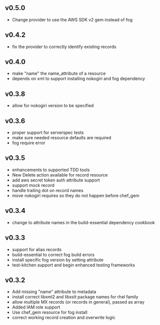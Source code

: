 ## v0.5.0
* Change provider to use the AWS SDK v2 gem instead of fog
## v0.4.2
* fix the provider to correctly identify existing records
## v0.4.0
* make "name" the name_attribute of a resource
* depends on xml to support installing nokogiri and fog dependency
## v0.3.8
* allow for nokogiri version to be specified
## v0.3.6
* proper support for serverspec tests
* make sure needed resource defaults are required
* fog require error
## v0.3.5
* enhancements to supported TDD tools
* New Delete action available for record resource
* add aws secret token auth attribute support
* support mock record
* handle trailing dot on record names
* move nokogiri requires so they do not happen before chef_gem
## v0.3.4
* change to attribute names in the build-essential dependency cookbook
## v0.3.3
* support for alias records
* build-essential to correct fog build errors
* install specific fog version by setting attribute
* test-kitchen support and begin enhanced testing frameworks
## v0.3.2
* Add missing "name" attribute to metadata
* install correct libxml2 and libxslt package names for rhel family
* allow multiple MX records (or records in general), passed as array
* Added IAM role support
* Use chef_gem resource for fog install
* correct working record creation and overwrite logic

